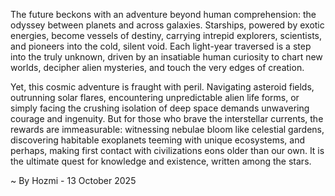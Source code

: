 
The future beckons with an adventure beyond human comprehension: the odyssey between planets and across galaxies. Starships, powered by exotic energies, become vessels of destiny, carrying intrepid explorers, scientists, and pioneers into the cold, silent void. Each light-year traversed is a step into the truly unknown, driven by an insatiable human curiosity to chart new worlds, decipher alien mysteries, and touch the very edges of creation.

Yet, this cosmic adventure is fraught with peril. Navigating asteroid fields, outrunning solar flares, encountering unpredictable alien life forms, or simply facing the crushing isolation of deep space demands unwavering courage and ingenuity. But for those who brave the interstellar currents, the rewards are immeasurable: witnessing nebulae bloom like celestial gardens, discovering habitable exoplanets teeming with unique ecosystems, and perhaps, making first contact with civilizations eons older than our own. It is the ultimate quest for knowledge and existence, written among the stars.

~ By Hozmi - 13 October 2025
